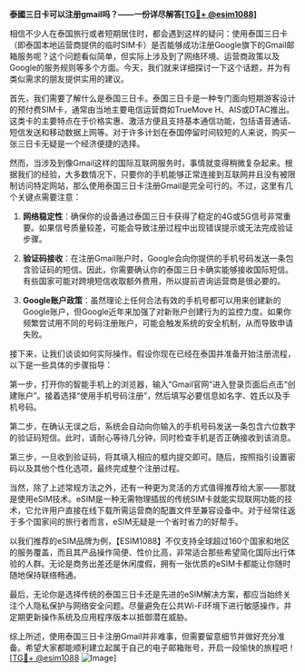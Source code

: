 **泰國三日卡可以注册gmail吗？——一份详尽解答[[TG💪+ @esim1088](https://t.me/s/esim1088)]**

相信不少人在泰国旅行或者短期居住时，都会遇到这样的疑问：使用泰国三日卡（即泰国本地运营商提供的临时SIM卡）是否能够成功注册Google旗下的Gmail邮箱服务呢？这个问题看似简单，但实际上涉及到了网络环境、运营商政策以及Google的服务规则等多个方面。今天，我们就来详细探讨一下这个话题，并为有类似需求的朋友提供实用的建议。

首先，我们需要了解什么是泰国三日卡。泰国三日卡是一种专门面向短期游客设计的预付费SIM卡，通常由当地主要电信运营商如TrueMove H、AIS或DTAC推出。这类卡的主要特点在于价格实惠、激活方便且支持基本通信功能，包括语音通话、短信发送和移动数据上网等。对于许多计划在泰国停留时间较短的人来说，购买一张三日卡无疑是一个经济便捷的选择。

然而，当涉及到像Gmail这样的国际互联网服务时，事情就变得稍微复杂起来。根据我们的经验，大多数情况下，只要你的手机能够正常连接到互联网并且没有被限制访问特定网站，那么使用泰国三日卡注册Gmail是完全可行的。不过，这里有几个关键点需要注意：

1. **网络稳定性**：确保你的设备通过泰国三日卡获得了稳定的4G或5G信号非常重要。如果信号质量较差，可能会导致注册过程中出现错误提示或无法完成验证步骤。
   
2. **验证码接收**：在注册Gmail账户时，Google会向你提供的手机号码发送一条包含验证码的短信。因此，你需要确认你的泰国三日卡确实能够接收国际短信。有些国家可能对跨境短信收取额外费用，所以提前咨询运营商是很必要的。

3. **Google账户政策**：虽然理论上任何合法有效的手机号都可以用来创建新的Google账户，但Google近年来加强了对新账户创建行为的监控力度。如果你频繁尝试用不同的号码注册账户，可能会触发系统的安全机制，从而导致申请失败。

接下来，让我们谈谈如何实际操作。假设你现在已经在泰国并准备开始注册流程，以下是一些具体的步骤指导：

第一步，打开你的智能手机上的浏览器，输入“Gmail官网”进入登录页面后点击“创建账户”。接着选择“使用手机号码注册”，然后填写必要信息如名字、姓氏以及手机号码。

第二步，在确认无误之后，系统会自动向你输入的手机号码发送一条包含六位数字的验证码短信。此时，请耐心等待几分钟，同时检查手机是否正确接收到该消息。

第三步，一旦收到验证码，将其填入相应的框内提交即可。随后，按照指引设置密码以及其他个性化选项，最终完成整个注册过程。

当然，除了上述常规方法之外，还有一种更为灵活的方式值得推荐给大家——那就是使用eSIM技术。eSIM是一种无需物理插拔的传统SIM卡就能实现联网功能的技术，它允许用户直接在线下载所需运营商的配置文件至兼容设备中。对于经常往返于多个国家间的旅行者而言，eSIM无疑是一个省时省力的好帮手。

以我们推荐的eSIM品牌为例，【ESIM1088】不仅支持全球超过160个国家和地区的服务覆盖，而且其产品操作简便、性价比高，非常适合那些希望简化国际出行体验的人群。无论是商务出差还是休闲度假，拥有一张优质的eSIM卡都能让你随时随地保持联络畅通。

最后，无论你是选择传统的泰国三日卡还是先进的eSIM解决方案，都应当始终关注个人隐私保护与网络安全问题。尽量避免在公共Wi-Fi环境下进行敏感操作，并定期更新操作系统及应用程序版本以抵御潜在威胁。

综上所述，使用泰国三日卡注册Gmail并非难事，但需要留意细节并做好充分准备。希望大家都能顺利建立起属于自己的电子邮箱账号，开启一段愉快的旅程吧！[[TG💪+ @esim1088](https://t.me/s/esim1088) ![Image](https://i.postimg.cc/4NQfJmqS/Snipaste-2025-05-13-00-14-12.png)]